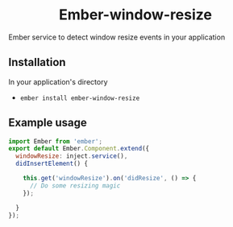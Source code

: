 <h1 align="center">Ember-window-resize</h1>

Ember service to detect window resize events in your application

## Installation

In your application's directory

* `ember install ember-window-resize`


## Example usage

```javascript
import Ember from 'ember';
export default Ember.Component.extend({
  windowResize: inject.service(),
  didInsertElement() {

    this.get('windowResize').on('didResize', () => {
      // Do some resizing magic
    });

  }
});
```